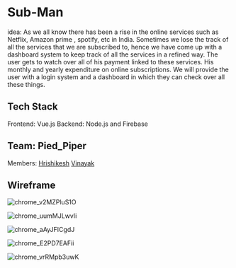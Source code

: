 # Sub-Man
idea: As we all know there has been a rise in the online services such as Netflix, Amazon prime , spotify, etc in India. Sometimes we lose the track of all the services that we are subscribed to, hence we have come up with a dashboard system to keep track of all the services in a refined way. The user gets to watch over all of his payment linked to these services. His monthly and yearly expenditure on online subscriptions. We will provide the user with a login system and a dashboard in which they can check over all these things.

## Tech Stack
Frontend: Vue.js
Backend: Node.js and Firebase

## Team: Pied_Piper
Members: 
[Hrishikesh](https://github.com/codetheorem)
[Vinayak](https://github.com/vinayaksh42)

## Wireframe

![chrome_v2MZPluS1O](https://user-images.githubusercontent.com/54861487/86217035-88a49080-bb9c-11ea-9aec-41cd346857bc.png)

![chrome_uumMJLwvIi](https://user-images.githubusercontent.com/54861487/86217044-8a6e5400-bb9c-11ea-8cb4-21161bfde036.png)

![chrome_aAyJFICgdJ](https://user-images.githubusercontent.com/54861487/86217065-90643500-bb9c-11ea-8707-edd1fdec93ff.png)

![chrome_E2PD7EAFii](https://user-images.githubusercontent.com/54861487/86217070-90fccb80-bb9c-11ea-9eca-54f2009fa7f9.png)

![chrome_vrRMpb3uwK](https://user-images.githubusercontent.com/54861487/86217073-922df880-bb9c-11ea-841f-5c432efce3bc.png)

